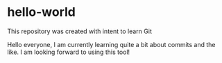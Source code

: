 # hello-world
This repository was created with intent to learn Git

Hello everyone, I am currently learning quite a bit about commits and the like.
I am looking forward to using this tool!
